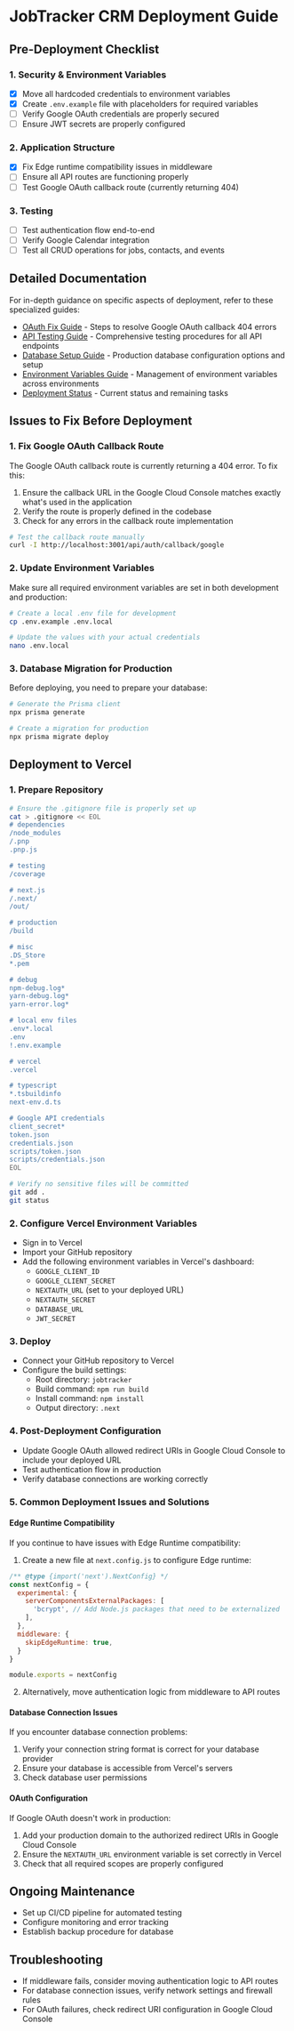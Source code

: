 # JobTracker CRM Deployment Guide

## Pre-Deployment Checklist

### 1. Security & Environment Variables
- [x] Move all hardcoded credentials to environment variables
- [x] Create `.env.example` file with placeholders for required variables
- [ ] Verify Google OAuth credentials are properly secured
- [ ] Ensure JWT secrets are properly configured

### 2. Application Structure
- [x] Fix Edge runtime compatibility issues in middleware
- [ ] Ensure all API routes are functioning properly
- [ ] Test Google OAuth callback route (currently returning 404)

### 3. Testing
- [ ] Test authentication flow end-to-end
- [ ] Verify Google Calendar integration
- [ ] Test all CRUD operations for jobs, contacts, and events

## Detailed Documentation

For in-depth guidance on specific aspects of deployment, refer to these specialized guides:

- [OAuth Fix Guide](./OAUTH_FIX.md) - Steps to resolve Google OAuth callback 404 errors
- [API Testing Guide](./API_TESTING.md) - Comprehensive testing procedures for all API endpoints
- [Database Setup Guide](./DATABASE_SETUP.md) - Production database configuration options and setup
- [Environment Variables Guide](./ENV_SETUP.md) - Management of environment variables across environments
- [Deployment Status](./DEPLOYMENT_STATUS.md) - Current status and remaining tasks

## Issues to Fix Before Deployment

### 1. Fix Google OAuth Callback Route
The Google OAuth callback route is currently returning a 404 error. To fix this:

1. Ensure the callback URL in the Google Cloud Console matches exactly what's used in the application
2. Verify the route is properly defined in the codebase
3. Check for any errors in the callback route implementation

```bash
# Test the callback route manually
curl -I http://localhost:3001/api/auth/callback/google
```

### 2. Update Environment Variables
Make sure all required environment variables are set in both development and production:

```bash
# Create a local .env file for development
cp .env.example .env.local

# Update the values with your actual credentials
nano .env.local
```

### 3. Database Migration for Production
Before deploying, you need to prepare your database:

```bash
# Generate the Prisma client
npx prisma generate

# Create a migration for production
npx prisma migrate deploy
```

## Deployment to Vercel

### 1. Prepare Repository
```bash
# Ensure the .gitignore file is properly set up
cat > .gitignore << EOL
# dependencies
/node_modules
/.pnp
.pnp.js

# testing
/coverage

# next.js
/.next/
/out/

# production
/build

# misc
.DS_Store
*.pem

# debug
npm-debug.log*
yarn-debug.log*
yarn-error.log*

# local env files
.env*.local
.env
!.env.example

# vercel
.vercel

# typescript
*.tsbuildinfo
next-env.d.ts

# Google API credentials
client_secret*
token.json
credentials.json
scripts/token.json
scripts/credentials.json
EOL

# Verify no sensitive files will be committed
git add .
git status
```

### 2. Configure Vercel Environment Variables
- Sign in to Vercel
- Import your GitHub repository
- Add the following environment variables in Vercel's dashboard:
  - `GOOGLE_CLIENT_ID`
  - `GOOGLE_CLIENT_SECRET`
  - `NEXTAUTH_URL` (set to your deployed URL)
  - `NEXTAUTH_SECRET`
  - `DATABASE_URL`
  - `JWT_SECRET`

### 3. Deploy
- Connect your GitHub repository to Vercel
- Configure the build settings:
  - Root directory: `jobtracker`
  - Build command: `npm run build`
  - Install command: `npm install`
  - Output directory: `.next`

### 4. Post-Deployment Configuration
- Update Google OAuth allowed redirect URIs in Google Cloud Console to include your deployed URL
- Test authentication flow in production
- Verify database connections are working correctly

### 5. Common Deployment Issues and Solutions

#### Edge Runtime Compatibility
If you continue to have issues with Edge Runtime compatibility:

1. Create a new file at `next.config.js` to configure Edge runtime:
```javascript
/** @type {import('next').NextConfig} */
const nextConfig = {
  experimental: {
    serverComponentsExternalPackages: [
      'bcrypt', // Add Node.js packages that need to be externalized
    ],
  },
  middleware: {
    skipEdgeRuntime: true,
  }
}

module.exports = nextConfig
```

2. Alternatively, move authentication logic from middleware to API routes

#### Database Connection Issues
If you encounter database connection problems:

1. Verify your connection string format is correct for your database provider
2. Ensure your database is accessible from Vercel's servers
3. Check database user permissions

#### OAuth Configuration
If Google OAuth doesn't work in production:

1. Add your production domain to the authorized redirect URIs in Google Cloud Console
2. Ensure the `NEXTAUTH_URL` environment variable is set correctly in Vercel
3. Check that all required scopes are properly configured

## Ongoing Maintenance
- Set up CI/CD pipeline for automated testing
- Configure monitoring and error tracking
- Establish backup procedure for database

## Troubleshooting
- If middleware fails, consider moving authentication logic to API routes
- For database connection issues, verify network settings and firewall rules
- For OAuth failures, check redirect URI configuration in Google Cloud Console 